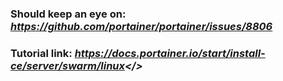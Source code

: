 ### Should keep an eye on: <i>https://github.com/portainer/portainer/issues/8806</i>
### Tutorial link: <i>https://docs.portainer.io/start/install-ce/server/swarm/linux</>

